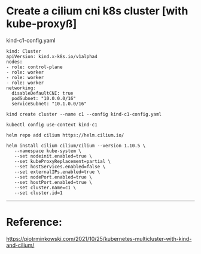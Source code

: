 

#  Create a  cilium cni k8s cluster [with kube-proxyß]


kind-c1-config.yaml  
```
kind: Cluster
apiVersion: kind.x-k8s.io/v1alpha4
nodes:
- role: control-plane
- role: worker
- role: worker
- role: worker
networking:
  disableDefaultCNI: true
  podSubnet: "10.0.0.0/16"
  serviceSubnet: "10.1.0.0/16"
```


```
kind create cluster --name c1 --config kind-c1-config.yaml
```




```
kubectl config use-context kind-c1
```



```
helm repo add cilium https://helm.cilium.io/
```



```
helm install cilium cilium/cilium --version 1.10.5 \
   --namespace kube-system \
   --set nodeinit.enabled=true \
   --set kubeProxyReplacement=partial \
   --set hostServices.enabled=false \
   --set externalIPs.enabled=true \
   --set nodePort.enabled=true \
   --set hostPort.enabled=true \
   --set cluster.name=c1 \
   --set cluster.id=1
```




---
# Reference:
https://piotrminkowski.com/2021/10/25/kubernetes-multicluster-with-kind-and-cilium/  